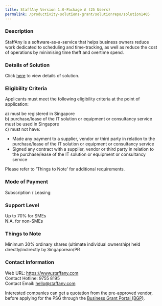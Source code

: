 ```yaml
---
title: StaffAny Version 1.0-Package A (25 Users)
permalink: /productivity-solutions-grant/solutionrepo/solution1405
---
```


### Description

StaffAny is a software-as-a-service that helps business owners reduce work dedicated to scheduling and time-tracking, as well as reduce the cost of operations by minimising time theft and overtime spend.

### Details of Solution

Click <a href='https://www.gobusiness.gov.sg/images/psg/Desensitised_Staffany_20200098_Annex_3_Part_1.pdf' target='_blank' rel='noopener'>here</a> to view details of solution.

### Eligibility Criteria

Applicants must meet the following eligibility criteria at the point of application:

a) must be registered in Singapore <br>
b) purchase/lease of the IT solution or equipment or consultancy service must be used in Singapore <br>
c) must not have:
- Made any payment to a supplier, vendor or third party in relation to the purchase/lease of the IT solution or equipment or consultancy service
- Signed any contract with a supplier, vendor or third party in relation to the purchase/lease of the IT solution or equipment or consultancy service

Please refer to 'Things to Note' for additional requirements.

### Mode of Payment
Subscription / Leasing

### Support Level
Up to 70% for SMEs <br>
N.A. for non-SMEs

### Things to Note
 Minimum 30% ordinary shares (ultimate individual ownership) held directly/indirectly by Singaporean/PR

### Contact Information
Web URL: https://www.staffany.com <br>Contact Hotline: 9755 8195 <br>Contact Email: hello@staffany.com 

Interested companies can get a quotation from the pre-approved vendor, before applying for the PSG through the <a target='_blank' rel='noopener' href='https://www.businessgrants.gov.sg/'>Business Grant Portal (BGP)</a>.
